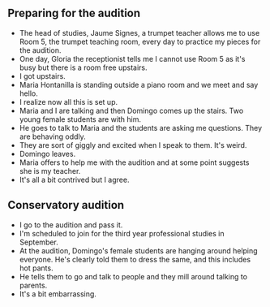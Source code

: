 ## Preparing for the audition

- The head of studies, Jaume Signes, a trumpet teacher allows me to use Room 5, the trumpet teaching room, every day to practice my pieces for the audition.
- One day, Gloria the receptionist tells me I cannot use Room 5 as it's busy but there is a room free upstairs.
- I got upstairs.
- Maria Hontanilla is standing outside a piano room and we meet and say hello.
- I realize now all this is set up.
- Maria and I are talking and then Domingo comes up the stairs. Two young female students are with him.
- He goes to talk to Maria and the students are asking me questions. They are behaving oddly.
- They are sort of giggly and excited when I speak to them. It's weird.
- Domingo leaves.
- Maria offers to help me with the audition and at some point suggests she is my teacher.
- It's all a bit contrived but I agree.

## Conservatory audition

- I go to the audition and pass it.
- I'm scheduled to join for the third year professional studies in September.
- At the audition, Domingo's female students are hanging around helping everyone. He's clearly told them to dress the same, and this includes hot pants. 
- He tells them to go and talk to people and they mill around talking to parents.
- It's a bit embarrassing.
